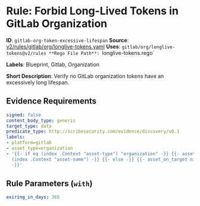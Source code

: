 # Rule: Forbid Long-Lived Tokens in GitLab Organization

**ID**: `gitlab-org-token-excessive-lifespan`
**Source**: [v2/rules/gitlab/org/longlive-tokens.yaml](https://github.com/scribe-public/sample-policies/v2/rules/gitlab/org/longlive-tokens.yaml)
**Uses**: `gitlab/org/longlive-tokens@v2/rules
**Rego File Path**: `longlive-tokens.rego`

**Labels**: Blueprint, Gitlab, Organization

**Short Description**: Verify no GitLab organization tokens have an excessively long lifespan.

## Evidence Requirements

```yaml
signed: false
content_body_type: generic
target_type: data
predicate_type: http://scribesecurity.com/evidence/discovery/v0.1
labels:
- platform=gitlab
- asset_type=organization
- '{{- if eq (index .Context "asset-type") "organization" -}} {{- asset_on_target
  (index .Context "asset-name") -}} {{- else -}} {{- asset_on_target nil -}} {{- end
  -}}'
```
## Rule Parameters (`with`)

```yaml
exiring_in_days: 365
```
